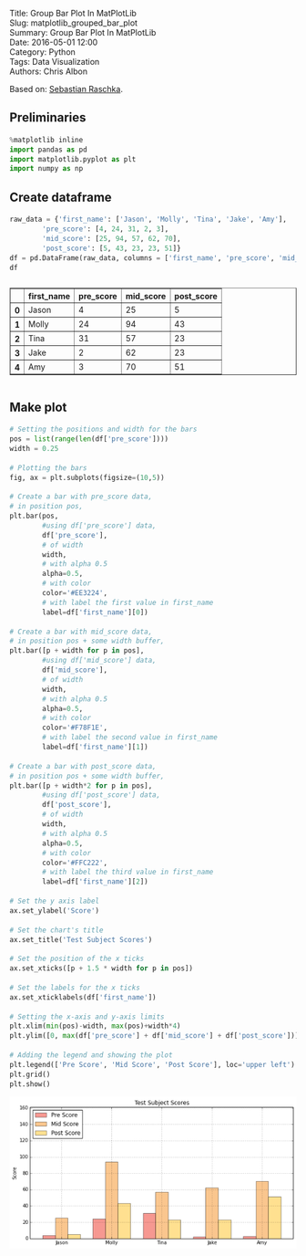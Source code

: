 Title: Group Bar Plot In MatPlotLib  
Slug: matplotlib_grouped_bar_plot  
Summary: Group Bar Plot In MatPlotLib  
Date: 2016-05-01 12:00  
Category: Python  
Tags: Data Visualization  
Authors: Chris Albon  

Based on: [Sebastian Raschka](http://nbviewer.ipython.org/github/rasbt/matplotlib-gallery/blob/master/ipynb/barplots.ipynb).

## Preliminaries


```python
%matplotlib inline
import pandas as pd
import matplotlib.pyplot as plt
import numpy as np
```

## Create dataframe


```python
raw_data = {'first_name': ['Jason', 'Molly', 'Tina', 'Jake', 'Amy'],
        'pre_score': [4, 24, 31, 2, 3],
        'mid_score': [25, 94, 57, 62, 70],
        'post_score': [5, 43, 23, 23, 51]}
df = pd.DataFrame(raw_data, columns = ['first_name', 'pre_score', 'mid_score', 'post_score'])
df
```




<div style="max-height:1000px;max-width:1500px;overflow:auto;">
<table border="1" class="dataframe">
  <thead>
    <tr style="text-align: right;">
      <th></th>
      <th>first_name</th>
      <th>pre_score</th>
      <th>mid_score</th>
      <th>post_score</th>
    </tr>
  </thead>
  <tbody>
    <tr>
      <th>0</th>
      <td> Jason</td>
      <td>  4</td>
      <td> 25</td>
      <td>  5</td>
    </tr>
    <tr>
      <th>1</th>
      <td> Molly</td>
      <td> 24</td>
      <td> 94</td>
      <td> 43</td>
    </tr>
    <tr>
      <th>2</th>
      <td>  Tina</td>
      <td> 31</td>
      <td> 57</td>
      <td> 23</td>
    </tr>
    <tr>
      <th>3</th>
      <td>  Jake</td>
      <td>  2</td>
      <td> 62</td>
      <td> 23</td>
    </tr>
    <tr>
      <th>4</th>
      <td>   Amy</td>
      <td>  3</td>
      <td> 70</td>
      <td> 51</td>
    </tr>
  </tbody>
</table>
</div>



## Make plot


```python
# Setting the positions and width for the bars
pos = list(range(len(df['pre_score']))) 
width = 0.25 
    
# Plotting the bars
fig, ax = plt.subplots(figsize=(10,5))

# Create a bar with pre_score data,
# in position pos,
plt.bar(pos, 
        #using df['pre_score'] data,
        df['pre_score'], 
        # of width
        width, 
        # with alpha 0.5
        alpha=0.5, 
        # with color
        color='#EE3224', 
        # with label the first value in first_name
        label=df['first_name'][0]) 

# Create a bar with mid_score data,
# in position pos + some width buffer,
plt.bar([p + width for p in pos], 
        #using df['mid_score'] data,
        df['mid_score'],
        # of width
        width, 
        # with alpha 0.5
        alpha=0.5, 
        # with color
        color='#F78F1E', 
        # with label the second value in first_name
        label=df['first_name'][1]) 

# Create a bar with post_score data,
# in position pos + some width buffer,
plt.bar([p + width*2 for p in pos], 
        #using df['post_score'] data,
        df['post_score'], 
        # of width
        width, 
        # with alpha 0.5
        alpha=0.5, 
        # with color
        color='#FFC222', 
        # with label the third value in first_name
        label=df['first_name'][2]) 

# Set the y axis label
ax.set_ylabel('Score')

# Set the chart's title
ax.set_title('Test Subject Scores')

# Set the position of the x ticks
ax.set_xticks([p + 1.5 * width for p in pos])

# Set the labels for the x ticks
ax.set_xticklabels(df['first_name'])

# Setting the x-axis and y-axis limits
plt.xlim(min(pos)-width, max(pos)+width*4)
plt.ylim([0, max(df['pre_score'] + df['mid_score'] + df['post_score'])] )

# Adding the legend and showing the plot
plt.legend(['Pre Score', 'Mid Score', 'Post Score'], loc='upper left')
plt.grid()
plt.show()
```


![png](matplotlib_grouped_bar_plot_files/matplotlib_grouped_bar_plot_6_0.png)

